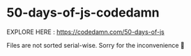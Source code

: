 # 50-days-of-js-codedamn

EXPLORE HERE : https://codedamn.com/50-days-of-js

Files are not sorted serial-wise. Sorry for the inconvenience 🙂
